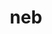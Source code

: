 ---
category: 3-letters
denotation: null
name: neb
reference_link: https://www.etymonline.com/word/neb
root_language: null
root_name: null
title: neb
type: free
word_sums:
- respelling: neb
  sum: 'Neb + '
---